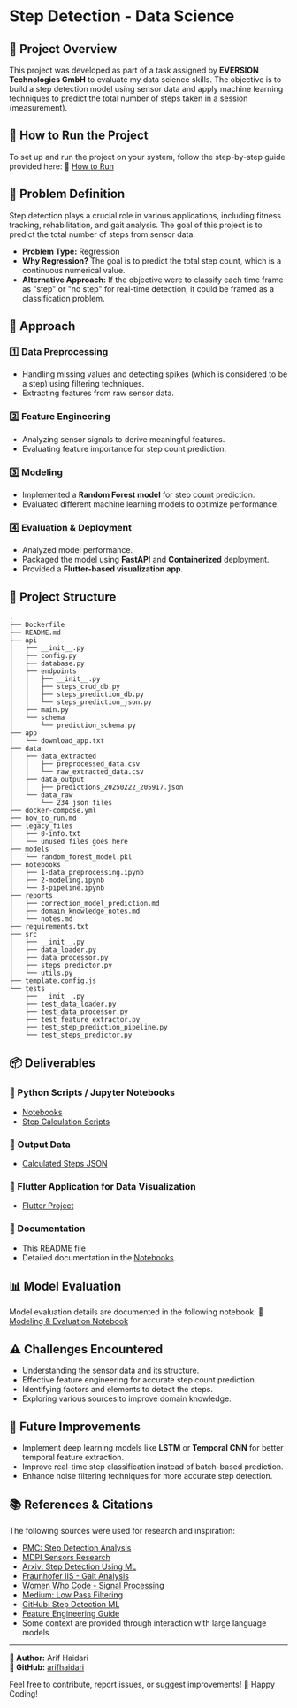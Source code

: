 # Step Detection - Data Science

## 📌 Project Overview

This project was developed as part of a task assigned by **EVERSION Technologies GmbH** to evaluate my data science skills. The objective is to build a step detection model using sensor data and apply machine learning techniques to predict the total number of steps taken in a session (measurement).

## 🚀 How to Run the Project

To set up and run the project on your system, follow the step-by-step guide provided here:
🔗 [How to Run](https://github.com/arifhaidari/step_detection_data_science/blob/main/how_to_run.md)

## 📖 Problem Definition

Step detection plays a crucial role in various applications, including fitness tracking, rehabilitation, and gait analysis. The goal of this project is to predict the total number of steps from sensor data.

- **Problem Type:** Regression
- **Why Regression?** The goal is to predict the total step count, which is a continuous numerical value.
- **Alternative Approach:** If the objective were to classify each time frame as "step" or "no step" for real-time detection, it could be framed as a classification problem.

## 🔬 Approach

### 1️⃣ Data Preprocessing

- Handling missing values and detecting spikes (which is considered to be a step) using filtering techniques.
- Extracting features from raw sensor data.

### 2️⃣ Feature Engineering

- Analyzing sensor signals to derive meaningful features.
- Evaluating feature importance for step count prediction.

### 3️⃣ Modeling

- Implemented a **Random Forest model** for step count prediction.
- Evaluated different machine learning models to optimize performance.

### 4️⃣ Evaluation & Deployment

- Analyzed model performance.
- Packaged the model using **FastAPI** and **Containerized** deployment.
- Provided a **Flutter-based visualization app**.

## 📂 Project Structure

```
.
├── Dockerfile
├── README.md
├── api
│   ├── __init__.py
│   ├── config.py
│   ├── database.py
│   ├── endpoints
│   │   ├── __init__.py
│   │   ├── steps_crud_db.py
│   │   ├── steps_prediction_db.py
│   │   └── steps_prediction_json.py
│   ├── main.py
│   └── schema
│       └── prediction_schema.py
├── app
│   └── download_app.txt
├── data
│   ├── data_extracted
│   │   ├── preprocessed_data.csv
│   │   └── raw_extracted_data.csv
│   ├── data_output
│   │   ├── predictions_20250222_205917.json
│   └── data_raw
│       └── 234 json files
├── docker-compose.yml
├── how_to_run.md
├── legacy_files
│   ├── 0-info.txt
│   └── unused files goes here
├── models
│   └── random_forest_model.pkl
├── notebooks
│   ├── 1-data_preprocessing.ipynb
│   ├── 2-modeling.ipynb
│   └── 3-pipeline.ipynb
├── reports
│   ├── correction_model_prediction.md
│   ├── domain_knowledge_notes.md
│   └── notes.md
├── requirements.txt
├── src
│   ├── __init__.py
│   ├── data_loader.py
│   ├── data_processor.py
│   ├── steps_predictor.py
│   └── utils.py
├── template.config.js
└── tests
    ├── __init__.py
    ├── test_data_loader.py
    ├── test_data_processor.py
    ├── test_feature_extractor.py
    ├── test_step_prediction_pipeline.py
    └── test_steps_predictor.py
```

## 📦 Deliverables

### 🔹 Python Scripts / Jupyter Notebooks

- [Notebooks](https://github.com/arifhaidari/step_detection_data_science/tree/main/notebooks)
- [Step Calculation Scripts](https://github.com/arifhaidari/step_detection_data_science/blob/main/src)

### 🔹 Output Data

- [Calculated Steps JSON](https://github.com/arifhaidari/step_detection_data_science/tree/main/data/data_output)

### 🔹 Flutter Application for Data Visualization

- [Flutter Project](https://github.com/arifhaidari/step_detection_flutter/tree/main)

### 🔹 Documentation

- This README file
- Detailed documentation in the [Notebooks](https://github.com/arifhaidari/step_detection_data_science/tree/main/notebooks).

## 📊 Model Evaluation

Model evaluation details are documented in the following notebook:
🔗 [Modeling & Evaluation Notebook](https://github.com/arifhaidari/step_detection_data_science/blob/main/notebooks/2-modeling.ipynb)

## ⚠️ Challenges Encountered

- Understanding the sensor data and its structure.
- Effective feature engineering for accurate step count prediction.
- Identifying factors and elements to detect the steps.
- Exploring various sources to improve domain knowledge.

## 🔮 Future Improvements

- Implement deep learning models like **LSTM** or **Temporal CNN** for better temporal feature extraction.
- Improve real-time step classification instead of batch-based prediction.
- Enhance noise filtering techniques for more accurate step detection.

## 📚 References & Citations

The following sources were used for research and inspiration:

- [PMC: Step Detection Analysis](https://pmc.ncbi.nlm.nih.gov/articles/PMC10187326/)
- [MDPI Sensors Research](https://www.mdpi.com/1424-8220/23/2/745)
- [Arxiv: Step Detection Using ML](https://arxiv.org/pdf/1801.02336)
- [Fraunhofer IIS - Gait Analysis](https://www.iis.fraunhofer.de/en/ff/sse/health/cic-gait-analysis-lab.html)
- [Women Who Code - Signal Processing](https://www.womenwhocode.com/blog/applications-of-signal-processing-in-machine-learning)
- [Medium: Low Pass Filtering](https://medium.com/analytics-vidhya/how-to-filter-noise-with-a-low-pass-filter-python-885223e5e9b7)
- [GitHub: Step Detection ML](https://github.com/DidierRLopes/step-detection-ML/tree/main)
- [Feature Engineering Guide](https://medium.com/@rahulholla1/advanced-feature-engineering-for-time-series-data-5f00e3a8ad29)
- Some context are provided through interaction with large language models

---

**📌 Author:** Arif Haidari  
**🔗 GitHub:** [arifhaidari](https://github.com/arifhaidari)

Feel free to contribute, report issues, or suggest improvements!
🚀 Happy Coding!
